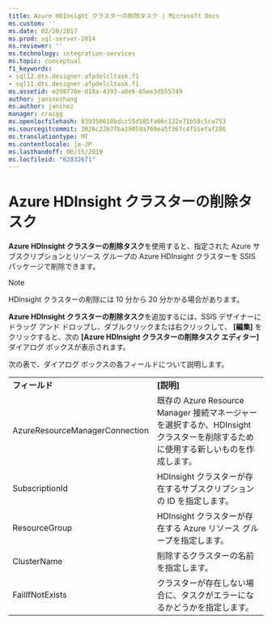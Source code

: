 ```yaml
---
title: Azure HDInsight クラスターの削除タスク | Microsoft Docs
ms.custom: ''
ms.date: 02/28/2017
ms.prod: sql-server-2014
ms.reviewer: ''
ms.technology: integration-services
ms.topic: conceptual
f1_keywords:
- sql12.dts.designer.afpdelcltask.f1
- sql11.dts.designer.afpdelcltask.f1
ms.assetid: e298776e-d18a-4393-a8e6-65ee3d555749
author: janinezhang
ms.author: janinez
manager: craigg
ms.openlocfilehash: 839350610bdcc55d185fa06c122e71b50c5ca753
ms.sourcegitcommit: 3026c22b7fba19059a769ea5f367c4f51efaf286
ms.translationtype: MT
ms.contentlocale: ja-JP
ms.lasthandoff: 06/15/2019
ms.locfileid: "62832671"
---
```

# <a name="azure-hdinsight-delete-cluster-task"></a>Azure HDInsight クラスターの削除タスク
**Azure HDInsight クラスターの削除タスク**を使用すると、指定された Azure サブスクリプションとリソース グループの Azure HDInsight クラスターを SSIS パッケージで削除できます。
  
> [!NOTE]
> HDInsight クラスターの削除には 10 分から 20 分かかる場合があります。  
  
**Azure HDInsight クラスターの削除タスク**を追加するには、SSIS デザイナーにドラッグ アンド ドロップし、ダブルクリックまたは右クリックして、 **[編集]** をクリックすると、次の **[Azure HDInsight クラスターの削除タスク エディター]** ダイアログ ボックスが表示されます。  
  
次の表で、ダイアログ ボックスの各フィールドについて説明します。  
  
|||  
|-|-|  
|**フィールド**|**[説明]**|  
|AzureResourceManagerConnection|既存の Azure Resource Manager 接続マネージャーを選択するか、HDInsight クラスターを削除するために使用する新しいものを作成します。|
|SubscriptionId|HDInsight クラスターが存在するサブスクリプションの ID を指定します。|
|ResourceGroup|HDInsight クラスターが存在する Azure リソース グループを指定します。|
|ClusterName|削除するクラスターの名前を指定します。|  
|FailIfNotExists|クラスターが存在しない場合に、タスクがエラーになるかどうかを指定します。|
